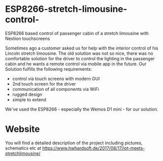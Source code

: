 # ESP8266-stretch-limousine-control-
ESP8266 based control of passenger cabin of a stretch limousine with Nextion touchscreens

Sometimes ago a customer asked us for help with the interior control of his Lincoln stretch limousine. The old solution was not so nice, there was no comfortable solution for the driver to control the lighting in the passenger cabin and he wants a remote control via mobile app in the future. Our Solution fulfills the following requirements:
- control via touch screens with modern GUI
- 2nd touch screen for the driver
- communication of all components via WiFi
- rugged design
- simple to extend

We've used the ESP8266 - especially the Wemos D1 mini - for our solution. 


# Website
You will find a detailed description of the project including pictures, schematics etc at
https://www.hwhardsoft.de/2017/08/17/iot-meets-stretchlimousine/

